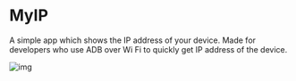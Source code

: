 # MyIP
A simple app which shows the IP address of your device. Made for developers who use ADB over Wi Fi to quickly get IP address of the device.

![img](https://i.imgur.com/6JUEFwy.png[/img])

